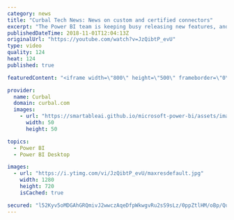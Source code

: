 ```yaml
---
category: news
title: "Curbal Tech News: News on custom and certified connectors"
excerpt: "The Power BI team is keeping busy releasing new features, and Curbal Tech News is always on top of it, broadcasting them to you!  This time, they have announced the General availability of Power BI custom connectors and certified connectors.  They explain the process of getting your connectors certified:"
publishedDateTime: 2018-11-01T12:04:13Z
originalUrl: "https://youtube.com/watch?v=JzQibtP_evU"
type: video
quality: 124
heat: 124
published: true

featuredContent: "<iframe width=\"800\" height=\"500\" frameborder=\"0\" src=\"https://www.youtube.com/embed/JzQibtP_evU\" allow=\"accelerometer; autoplay; encrypted-media; gyroscope; picture-in-picture\" allowfullscreen></iframe>"

provider:
  name: Curbal
  domain: curbal.com
  images:
    - url: "https://smartableai.github.io/microsoft-power-bi/assets/images/organizations/curbal.com-50x50.jpg"
      width: 50
      height: 50

topics:
  - Power BI
  - Power BI Desktop

images:
  - url: "https://i.ytimg.com/vi/JzQibtP_evU/maxresdefault.jpg"
    width: 1280
    height: 720
    isCached: true

secured: "l52Kyv5oMDGAhGRQmivJ2wwczAqeDfpWkwgvRu2sS9sLz/0ppZtlHM/oBp/Qu8hrjwJovPpQIMI27P8vPD36mBeIEtusg7Yy0LnYJZ35G+uETrBEaht4Llh4r9cb8HgbOkLwKbXDbvyju3f9NTljb69+jI9zPlYtfVK6TavTt2FHcG/5ED4OsL/WkWbYyHq4ML8d8zoVSCgIdMNcoesK2kZ0AOyp9kWLvWahGH7fa+oQ6QAl+baDuHpU8KvzlTfL1S+DQBwC283Bi5/XbU8vsUZ4kdaGRVSq9IMrTXIErT+HEC+oAAqQrTR5d0FNHkr6T2v1thtoKvlWQvRbsVgAdTldIDzP/zuUE4VGtslgawlzoVg0ynN4hBN50rCjJk+RgAgrZOhbXnPW7V6OJecjLKGfO5Yzbgg56YEp0cTyLWc=;o6rrrLrk0SArwUwt1SKtvA=="
---
```


